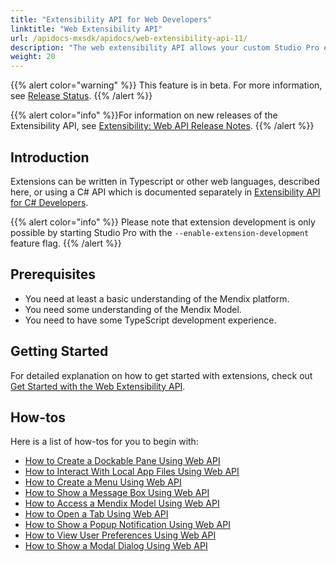 ```yaml
---
title: "Extensibility API for Web Developers"
linktitle: "Web Extensibility API"
url: /apidocs-mxsdk/apidocs/web-extensibility-api-11/
description: "The web extensibility API allows your custom Studio Pro extensions developed using JavaScript to interact with some internal services of Studio Pro."
weight: 20
---
```


{{% alert color="warning" %}} This feature is in beta. For more information, see [Release Status](/releasenotes/release-status/). {{% /alert %}}

{{% alert color="info" %}}For information on new releases of the Extensibility API, see [Extensibility: Web API Release Notes](/releasenotes/studio-pro/web-extensibility-api/).
{{% /alert %}}

## Introduction

Extensions can be written in Typescript or other web languages, described here, or using a C# API which is documented separately in [Extensibility API for C# Developers](/apidocs-mxsdk/apidocs/csharp-extensibility-api-11/).

{{% alert color="info" %}}
Please note that extension development is only possible by starting Studio Pro with the `--enable-extension-development` feature flag.
{{% /alert %}}

## Prerequisites

* You need at least a basic understanding of the Mendix platform.
* You need some understanding of the Mendix Model.
* You need to have some TypeScript development experience.

## Getting Started

For detailed explanation on how to get started with extensions, check out [Get Started with the Web Extensibility API](/apidocs-mxsdk/apidocs/web-extensibility-api-11/getting-started/).

## How-tos

Here is a list of how-tos for you to begin with:

* [How to Create a Dockable Pane Using Web API](/apidocs-mxsdk/apidocs/web-extensibility-api-11/dockable-pane-api/)
* [How to Interact With Local App Files Using Web API](/apidocs-mxsdk/apidocs/web-extensibility-api-11/local-app-files-api/)
* [How to Create a Menu Using Web API](/apidocs-mxsdk/apidocs/web-extensibility-api-11/menu-api/)
* [How to Show a Message Box Using Web API](/apidocs-mxsdk/apidocs/web-extensibility-api-11/messagebox-api/)
* [How to Access a Mendix Model Using Web API](/apidocs-mxsdk/apidocs/web-extensibility-api-11/model-api/)
* [How to Open a Tab Using Web API](/apidocs-mxsdk/apidocs/web-extensibility-api-11/tab-api/)
* [How to Show a Popup Notification Using Web API](/apidocs-mxsdk/apidocs/web-extensibility-api-11/notification-api/)
* [How to View User Preferences Using Web API](/apidocs-mxsdk/apidocs/web-extensibility-api-11/preference-api/)
* [How to Show a Modal Dialog Using Web API](/apidocs-mxsdk/apidocs/web-extensibility-api-11/dialog-api/)
